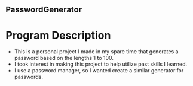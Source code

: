 ## PasswordGenerator

# Program Description

- This is a personal project I made in my spare time that generates a password based on the lengths 1 to 100.
- I took interest in making this project to help utilize past skills I learned.
- I use a password manager, so I wanted create a similar generator for passwords.
